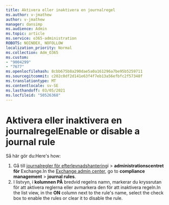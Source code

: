 ```yaml
---
title: Aktivera eller inaktivera en journalregel
ms.author: v-jmathew
author: v-jmathew
manager: dansimp
ms.audience: Admin
ms.topic: article
ms.service: o365-administration
ROBOTS: NOINDEX, NOFOLLOW
localization_priority: Normal
ms.collection: Adm_O365
ms.custom:
- "9004299"
- "7677"
ms.openlocfilehash: 8cbb675b8a290dae5a0a161296a7be95b5259711
ms.sourcegitcommit: c202c0df2d141e63f4f7eb13a56efbfc2f57348f
ms.translationtype: MT
ms.contentlocale: sv-SE
ms.lasthandoff: 03/05/2021
ms.locfileid: "50526368"
---
```

# <a name="enable-or-disable-a-journal-rule"></a><span data-ttu-id="283e1-102">Aktivera eller inaktivera en journalregel</span><span class="sxs-lookup"><span data-stu-id="283e1-102">Enable or disable a journal rule</span></span>

<span data-ttu-id="283e1-103">Så här gör du:</span><span class="sxs-lookup"><span data-stu-id="283e1-103">Here's how:</span></span>

1. <span data-ttu-id="283e1-104">Gå till [journalregler för efterlevnadshantering](https://go.microsoft.com/fwlink/p/?linkid=2059104)i   >  **administrationscentret för** Exchange.</span><span class="sxs-lookup"><span data-stu-id="283e1-104">In the [Exchange admin center](https://go.microsoft.com/fwlink/p/?linkid=2059104), go to **compliance management** > **journal rules**.</span></span>
2. <span data-ttu-id="283e1-105">I listvyn, i **kolumnen PÅ** bredvid regelns namn, markerar du kryssrutan för att aktivera reglerna eller avmarkera den för att inaktivera regeln.</span><span class="sxs-lookup"><span data-stu-id="283e1-105">In the list view, in the **ON** column next to the rule's name, select the check box to enable the rules or clear it to disable the rule.</span></span>
